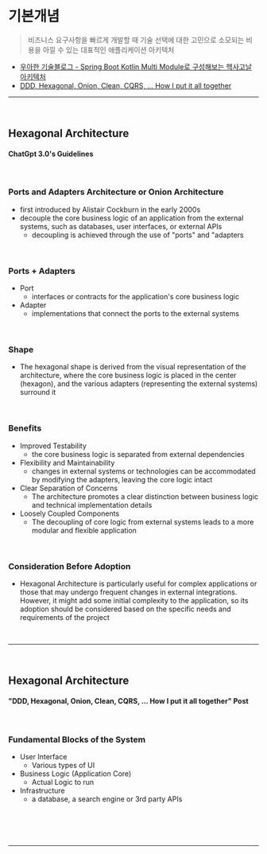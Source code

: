 # 기본개념
> 비즈니스 요구사항을 빠르게 개발할 때 기술 선택에 대한 고민으로 소모되는 비용을 아낄 수 있는 대표적인 애플리케이션 아키텍처
* [우아한 기술블로그 - Spring Boot Kotlin Multi Module로 구성해보는 헥사고날 아키텍처](https://techblog.woowahan.com/12720/)
* [DDD, Hexagonal, Onion, Clean, CQRS, … How I put it all together](https://herbertograca.com/2017/11/16/explicit-architecture-01-ddd-hexagonal-onion-clean-cqrs-how-i-put-it-all-together/)

<hr>
<br>

## Hexagonal Architecture
#### ChatGpt 3.0's Guidelines

<br>

### Ports and Adapters Architecture or Onion Architecture
* first introduced by Alistair Cockburn in the early 2000s
* decouple the core business logic of an application from the external systems, such as databases, user interfaces, or external APIs
  * decoupling is achieved through the use of "ports" and "adapters

<br>

### Ports + Adapters
* Port
  * interfaces or contracts for the application's core business logic
* Adapter
  * implementations that connect the ports to the external systems

<br>

### Shape
* The hexagonal shape is derived from the visual representation of the architecture, where the core business logic is placed in the center (hexagon), and the various adapters (representing the external systems) surround it

<br>

### Benefits
* Improved Testability
  * the core business logic is separated from external dependencies
* Flexibility and Maintainability
  * changes in external systems or technologies can be accommodated by modifying the adapters, leaving the core logic intact
* Clear Separation of Concerns
  * The architecture promotes a clear distinction between business logic and technical implementation details
* Loosely Coupled Components
  * The decoupling of core logic from external systems leads to a more modular and flexible application

<br>

### Consideration Before Adoption
* Hexagonal Architecture is particularly useful for complex applications or those that may undergo frequent changes in external integrations. However, it might add some initial complexity to the application, so its adoption should be considered based on the specific needs and requirements of the project

<br>
<hr>
<br>

## Hexagonal Architecture
#### "DDD, Hexagonal, Onion, Clean, CQRS, … How I put it all together" Post

<br>

### Fundamental Blocks of the System
* User Interface
  * Various types of UI
* Business Logic (Application Core)
  * Actual Logic to run
* Infrastructure
  * a database, a search engine or 3rd party APIs

<br>

### 

<br>
<hr>
<br>
